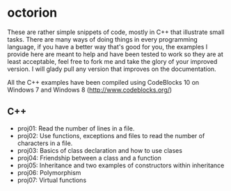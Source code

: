 octorion
========

These are rather simple snippets of code, mostly in C++ that illustrate small tasks.
There are many ways of doing things in every programming language, if you have a better way that's good for you,
the examples I provide here are meant to help and have been tested to work so they are at least acceptable, feel
free to fork me and take the glory of your improved version. I will glady pull any version that improves on the
documentation.

All the C++ examples have been compiled using CodeBlocks 10 on Windows 7 and Windows 8 (http://www.codeblocks.org/)

C++
---
* proj01: Read the number of lines in a file.
* proj02: Use functions, exceptions and files to read the number of characters in a file.
* proj03: Basics of class declaration and how to use clases
* proj04: Friendship between a class and a function
* proj05: Inheritance and two examples of constructors within inheritance
* proj06: Polymorphism
* proj07: Virtual functions
